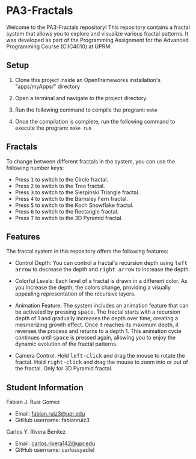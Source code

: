 # PA3-Fractals
Welcome to the PA3-Fractals repository! This repository contains a fractal system that allows you to explore and visualize various fractal patterns. 
It was developed as part of the Programming Assignment for the Advanced Programming Course (CIIC4010) at UPRM.

## Setup
1. Clone this project inside an OpenFrameworks installation's "apps/myApps/" directory
   
2. Open a terminal and navigate to the project directory.
   
3. Run the following command to compile the program:
```make```

4. Once the compilation is complete, run the following command to execute the program:
```make run```


## Fractals
To change between different fractals in the system, you can use the following number keys:

- Press <kbd>1</kbd> to switch to the Circle fractal.
- Press <kbd>2</kbd> to switch to the Tree fractal.
- Press <kbd>3</kbd> to switch to the Sierpinski Triangle fractal.
- Press <kbd>4</kbd> to switch to the Barnsley Fern fractal.
- Press <kbd>5</kbd> to switch to the Koch Snowflake fractal.
- Press <kbd>6</kbd> to switch to the Rectangle fractal.
- Press <kbd>7</kbd> to switch to the 3D Pyramid fractal.

## Features

The fractal system in this repository offers the following features:

- Control Depth: You can control a fractal's recursion depth using <kbd>left arrow</kbd> to decrease the depth and <kbd>right arrow</kbd> to increase the depth.
 
- Colorful Levels: Each level of a fractal is drawn in a different color. As you increase the depth, the colors change, providing a visually appealing representation of the recursive layers.
 
- Animation Feature: The system includes an animation feature that can be activated by pressing <kbd>space</kbd>. The fractal starts with a recursion depth of 1 and gradually increases the depth over time, creating a mesmerizing growth effect. Once it reaches its maximum depth, it reverses the process and returns to a depth 1. This animation cycle continues until <kbd>space</kbd> is pressed again, allowing you to enjoy the dynamic evolution of the fractal patterns.
 
- Camera Control: Hold <kbd>left-click</kbd> and drag the mouse to rotate the fractal. Hold <kbd>right-click</kbd> and drag the mouse to zoom into or out of the fractal. Only for 3D Pyramid fractal.


## Student Information
Fabian J. Ruiz Gomez
- Email: fabian.ruiz3@upr.edu
- GitHub username: fabianruiz3

Carlos Y. Rivera Benitez
- Email: carlos.rivera142@upr.edu
- GitHub username: carlossyadiel
